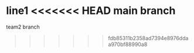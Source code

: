 line1
<<<<<<< HEAD
main branch
=======
team2 branch
>>>>>>> fdb85311b2358ad7394e8976ddaa970bf88990a8
